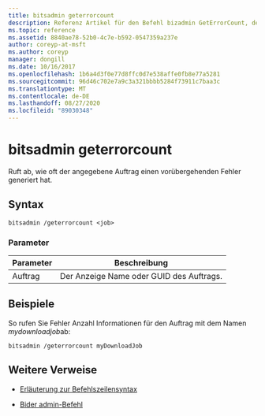 ```yaml
---
title: bitsadmin geterrorcount
description: Referenz Artikel für den Befehl bizadmin GetErrorCount, der die Anzahl der Male abruft, mit denen der angegebene Auftrag einen vorübergehenden Fehler generiert hat.
ms.topic: reference
ms.assetid: 8840ae78-52b0-4c7e-b592-0547359a237e
author: coreyp-at-msft
ms.author: coreyp
manager: dongill
ms.date: 10/16/2017
ms.openlocfilehash: 1b6a4d3f0e77d8ffc0d7e538affe0fb8e77a5281
ms.sourcegitcommit: 96d46c702e7a9c3a321bbbb5284f73911c7baa3c
ms.translationtype: MT
ms.contentlocale: de-DE
ms.lasthandoff: 08/27/2020
ms.locfileid: "89030348"
---
```

# <a name="bitsadmin-geterrorcount"></a>bitsadmin geterrorcount

Ruft ab, wie oft der angegebene Auftrag einen vorübergehenden Fehler generiert hat.

## <a name="syntax"></a>Syntax

```
bitsadmin /geterrorcount <job>
```

### <a name="parameters"></a>Parameter

| Parameter | Beschreibung |
| -------------- | -------------- |
| Auftrag | Der Anzeige Name oder GUID des Auftrags. |

## <a name="examples"></a>Beispiele

So rufen Sie Fehler Anzahl Informationen für den Auftrag mit dem Namen *mydownloadjob*ab:

```
bitsadmin /geterrorcount myDownloadJob
```

## <a name="additional-references"></a>Weitere Verweise

- [Erläuterung zur Befehlszeilensyntax](command-line-syntax-key.md)

- [Bider admin-Befehl](bitsadmin.md)
